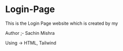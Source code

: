 # Login-Page
This is the Login Page website which is created by my 

Author ;- Sachin Mishra 

Using -> HTML, Tailwind 

